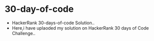 # 30-day-of-code
* HackerRank 30-days-of-code Solution..
* Here,i have uplaoded my solution on HackerRank 30 days of Code Challenge..
